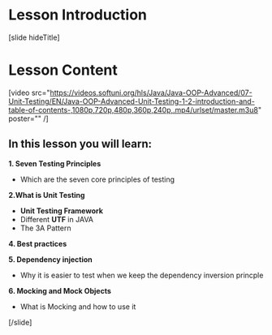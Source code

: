 # Lesson Introduction

[slide hideTitle]

# Lesson Content

[video src="https://videos.softuni.org/hls/Java/Java-OOP-Advanced/07-Unit-Testing/EN/Java-OOP-Advanced-Unit-Testing-1-2-introduction-and-table-of-contents-,1080p,720p,480p,360p,240p,.mp4/urlset/master.m3u8" poster="" /]

## In this lesson you will learn:

**1. Seven Testing Principles**
- Which are the seven core principles of testing

**2.What is Unit Testing**
- **Unit Testing Framework**
- Different **UTF** in JAVA
- The 3A Pattern

**4. Best practices**

**5. Dependency injection**
- Why it is easier to test when we keep the dependency inversion princple

**6. Mocking and Mock Objects**
- What is Mocking and how to use it

[/slide]